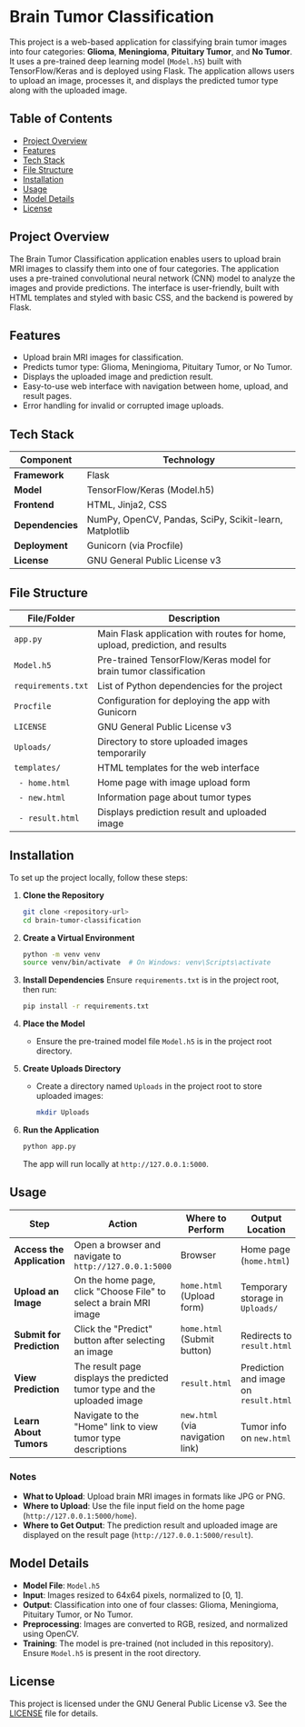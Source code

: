 # Brain Tumor Classification

This project is a web-based application for classifying brain tumor images into four categories: **Glioma**, **Meningioma**, **Pituitary Tumor**, and **No Tumor**. It uses a pre-trained deep learning model (`Model.h5`) built with TensorFlow/Keras and is deployed using Flask. The application allows users to upload an image, processes it, and displays the predicted tumor type along with the uploaded image.

## Table of Contents
- [Project Overview](#project-overview)
- [Features](#features)
- [Tech Stack](#tech-stack)
- [File Structure](#file-structure)
- [Installation](#installation)
- [Usage](#usage)
- [Model Details](#model-details)
- [License](#license)

## Project Overview
The Brain Tumor Classification application enables users to upload brain MRI images to classify them into one of four categories. The application uses a pre-trained convolutional neural network (CNN) model to analyze the images and provide predictions. The interface is user-friendly, built with HTML templates and styled with basic CSS, and the backend is powered by Flask.

## Features
- Upload brain MRI images for classification.
- Predicts tumor type: Glioma, Meningioma, Pituitary Tumor, or No Tumor.
- Displays the uploaded image and prediction result.
- Easy-to-use web interface with navigation between home, upload, and result pages.
- Error handling for invalid or corrupted image uploads.

## Tech Stack
| Component          | Technology                     |
|--------------------|--------------------------------|
| **Framework**      | Flask                          |
| **Model**          | TensorFlow/Keras (Model.h5)    |
| **Frontend**       | HTML, Jinja2, CSS              |
| **Dependencies**   | NumPy, OpenCV, Pandas, SciPy, Scikit-learn, Matplotlib |
| **Deployment**     | Gunicorn (via Procfile)        |
| **License**        | GNU General Public License v3  |

## File Structure
| File/Folder         | Description                                                                 |
|---------------------|-----------------------------------------------------------------------------|
| `app.py`            | Main Flask application with routes for home, upload, prediction, and results |
| `Model.h5`          | Pre-trained TensorFlow/Keras model for brain tumor classification           |
| `requirements.txt`  | List of Python dependencies for the project                                 |
| `Procfile`          | Configuration for deploying the app with Gunicorn                           |
| `LICENSE`           | GNU General Public License v3                                              |
| `Uploads/`          | Directory to store uploaded images temporarily                             |
| `templates/`        | HTML templates for the web interface                                        |
| &nbsp;&nbsp;`- home.html`   | Home page with image upload form                                    |
| &nbsp;&nbsp;`- new.html`    | Information page about tumor types                                  |
| &nbsp;&nbsp;`- result.html` | Displays prediction result and uploaded image                        |

## Installation
To set up the project locally, follow these steps:

1. **Clone the Repository**
   ```bash
   git clone <repository-url>
   cd brain-tumor-classification
   ```

2. **Create a Virtual Environment**
   ```bash
   python -m venv venv
   source venv/bin/activate  # On Windows: venv\Scripts\activate
   ```

3. **Install Dependencies**
   Ensure `requirements.txt` is in the project root, then run:
   ```bash
   pip install -r requirements.txt
   ```

4. **Place the Model**
   - Ensure the pre-trained model file `Model.h5` is in the project root directory.

5. **Create Uploads Directory**
   - Create a directory named `Uploads` in the project root to store uploaded images:
     ```bash
     mkdir Uploads
     ```

6. **Run the Application**
   ```bash
   python app.py
   ```
   The app will run locally at `http://127.0.0.1:5000`.

## Usage
| Step                        | Action                                                                 | Where to Perform                   | Output Location                     |
|-----------------------------|----------------------------------------------------------------------|------------------------------------|-------------------------------------|
| **Access the Application**  | Open a browser and navigate to `http://127.0.0.1:5000`                | Browser                            | Home page (`home.html`)            |
| **Upload an Image**         | On the home page, click "Choose File" to select a brain MRI image     | `home.html` (Upload form)          | Temporary storage in `Uploads/`     |
| **Submit for Prediction**   | Click the "Predict" button after selecting an image                   | `home.html` (Submit button)        | Redirects to `result.html`          |
| **View Prediction**         | The result page displays the predicted tumor type and the uploaded image | `result.html`                     | Prediction and image on `result.html` |
| **Learn About Tumors**      | Navigate to the "Home" link to view tumor type descriptions           | `new.html` (via navigation link)   | Tumor info on `new.html`            |

### Notes
- **What to Upload**: Upload brain MRI images in formats like JPG or PNG.
- **Where to Upload**: Use the file input field on the home page (`http://127.0.0.1:5000/home`).
- **Where to Get Output**: The prediction result and uploaded image are displayed on the result page (`http://127.0.0.1:5000/result`).

## Model Details
- **Model File**: `Model.h5`
- **Input**: Images resized to 64x64 pixels, normalized to [0, 1].
- **Output**: Classification into one of four classes: Glioma, Meningioma, Pituitary Tumor, or No Tumor.
- **Preprocessing**: Images are converted to RGB, resized, and normalized using OpenCV.
- **Training**: The model is pre-trained (not included in this repository). Ensure `Model.h5` is present in the root directory.

## License
This project is licensed under the GNU General Public License v3. See the [LICENSE](LICENSE) file for details.